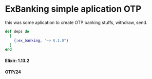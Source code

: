 # ExBanking simple aplication OTP

this was some aplication to create OTP banking stuffs, withdraw, send.

```elixir
def deps do
  [
    {:ex_banking, "~> 0.1.0"}
  ]
end
```

#### Elixir: 1.13.2
#### OTP/24


